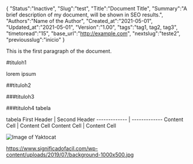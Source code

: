 {
"Status":"Inactive",
"Slug":"test",
"Title":"Document Title",
"Summary":"A brief description of my document, will be shown in SEO results.",
"Authors":"Name of the Author",
"Created_at":"2021-05-01",
"Updated_at":"2021-05-01",
"Version":"1.00",
"tags":"tag1, tag2, tag3",
"timetoread":"15",
"base_url":"http://example.com",
"nextslug":"teste2",
"previousslug":"inicio"
}

This is the first paragraph of the document.

#tituloh1

lorem ipsum

##tituloh2

###tituloh3

###tituloh4 tabela

tabela
First Header  | Second Header
------------- | -------------
Content Cell  | Content Cell
Content Cell  | Content Cell

![Image of Yaktocat](https://octodex.github.com/images/yaktocat.png)

https://www.significadofacil.com/wp-content/uploads/2019/07/background-1000x500.jpg
